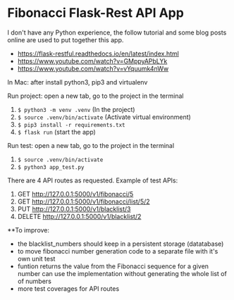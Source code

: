 # Fibonacci Flask-Rest API App

I don't have any Python experience, the follow tutorial and some blog posts online are used to put together this app.

- https://flask-restful.readthedocs.io/en/latest/index.html
- https://www.youtube.com/watch?v=GMppyAPbLYk
- https://www.youtube.com/watch?v=vYquumk4nWw


In Mac: after install python3, pip3 and virtualenv

Run project: open a new tab, go to the project in the terminal
1. `$ python3 -m venv .venv` (In the project)
2. `$ source .venv/bin/activate` (Activate virtual environment)
3. `$ pip3 install -r requirements.txt`
4. `$ flask run` (start the app)

Run test: open a new tab, go to the project in the terminal
1. `$ source .venv/bin/activate` 
2. `$ python3 app_test.py` 

There are 4 API routes as requested.
Example of test APIs:
1. GET http://127.0.0.1:5000/v1/fibonacci/5
2. GET http://127.0.0.1:5000/v1/fibonacci/list/5/2
3. PUT http://127.0.0.1:5000/v1/blacklist/3
4. DELETE http://127.0.0.1:5000/v1/blacklist/2


**To improve:
- the blacklist_numbers should keep in a persistent storage (datatabase)
- to move fibonacci number generation code to a separate file with it's own unit test
- funtion returns the value from the Fibonacci sequence for a given number can use the implementation without generating the whole list of of numbers
- more test coverages for API routes 
